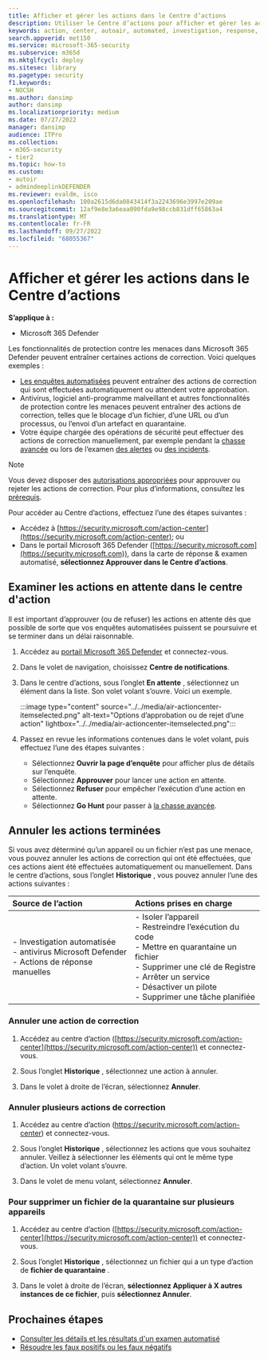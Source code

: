 ```yaml
---
title: Afficher et gérer les actions dans le Centre d’actions
description: Utiliser le Centre d’actions pour afficher et gérer les actions de correction
keywords: action, center, autoair, automated, investigation, response, remediation
search.appverid: met150
ms.service: microsoft-365-security
ms.subservice: m365d
ms.mktglfcycl: deploy
ms.sitesec: library
ms.pagetype: security
f1.keywords:
- NOCSH
ms.author: dansimp
author: dansimp
ms.localizationpriority: medium
ms.date: 07/27/2022
manager: dansimp
audience: ITPro
ms.collection:
- m365-security
- tier2
ms.topic: how-to
ms.custom:
- autoir
- admindeeplinkDEFENDER
ms.reviewer: evaldm, isco
ms.openlocfilehash: 100a2615d6da0843414f3a2243696e3997e209ae
ms.sourcegitcommit: 12af9e8e3a6eaa090fda9e98ccb831dff65863a4
ms.translationtype: MT
ms.contentlocale: fr-FR
ms.lasthandoff: 09/27/2022
ms.locfileid: "68055367"
---
```

# <a name="view-and-manage-actions-in-the-action-center"></a>Afficher et gérer les actions dans le Centre d’actions

**S’applique à :**
- Microsoft 365 Defender

Les fonctionnalités de protection contre les menaces dans Microsoft 365 Defender peuvent entraîner certaines actions de correction. Voici quelques exemples :

- [Les enquêtes automatisées](m365d-autoir.md) peuvent entraîner des actions de correction qui sont effectuées automatiquement ou attendent votre approbation.
- Antivirus, logiciel anti-programme malveillant et autres fonctionnalités de protection contre les menaces peuvent entraîner des actions de correction, telles que le blocage d’un fichier, d’une URL ou d’un processus, ou l’envoi d’un artefact en quarantaine.
- Votre équipe chargée des opérations de sécurité peut effectuer des actions de correction manuellement, par exemple pendant la [chasse avancée](advanced-hunting-overview.md) ou lors de l’examen [des alertes](investigate-alerts.md) ou [des incidents](investigate-incidents.md).

> [!NOTE]
> Vous devez disposer des [autorisations appropriées](m365d-action-center.md#required-permissions-for-action-center-tasks) pour approuver ou rejeter les actions de correction. Pour plus d’informations, consultez les [prérequis](m365d-configure-auto-investigation-response.md#prerequisites-for-automated-investigation-and-response-in-microsoft-365-defender).

Pour accéder au Centre d’actions, effectuez l’une des étapes suivantes :

- Accédez à [https://security.microsoft.com/action-center](https://security.microsoft.com/action-center); ou
- Dans le portail Microsoft 365 Defender ([https://security.microsoft.com](https://security.microsoft.com)), dans la carte de réponse & examen automatisé, **sélectionnez Approuver dans le Centre d’actions**.

## <a name="review-pending-actions-in-the-action-center"></a>Examiner les actions en attente dans le centre d'action

Il est important d’approuver (ou de refuser) les actions en attente dès que possible de sorte que vos enquêtes automatisées puissent se poursuivre et se terminer dans un délai raisonnable. 

1. Accédez au <a href="https://go.microsoft.com/fwlink/p/?linkid=2077139" target="_blank">portail Microsoft 365 Defender</a> et connectez-vous. 

2. Dans le volet de navigation, choisissez **Centre de notifications**. 

3. Dans le centre d’actions, sous l’onglet **En attente** , sélectionnez un élément dans la liste. Son volet volant s’ouvre. Voici un exemple.

   :::image type="content" source="../../media/air-actioncenter-itemselected.png" alt-text="Options d’approbation ou de rejet d’une action" lightbox="../../media/air-actioncenter-itemselected.png":::

4. Passez en revue les informations contenues dans le volet volant, puis effectuez l’une des étapes suivantes :
   - Sélectionnez **Ouvrir la page d’enquête** pour afficher plus de détails sur l’enquête.
   - Sélectionnez **Approuver** pour lancer une action en attente.
   - Sélectionnez **Refuser** pour empêcher l’exécution d’une action en attente.
   - Sélectionnez **Go Hunt** pour passer à [la chasse avancée](advanced-hunting-overview.md). 

## <a name="undo-completed-actions"></a>Annuler les actions terminées

Si vous avez déterminé qu’un appareil ou un fichier n’est pas une menace, vous pouvez annuler les actions de correction qui ont été effectuées, que ces actions aient été effectuées automatiquement ou manuellement. Dans le centre d’actions, sous l’onglet **Historique** , vous pouvez annuler l’une des actions suivantes :  

| Source de l’action | Actions prises en charge |
|:---|:---|
| - Investigation automatisée <br/>- antivirus Microsoft Defender <br/>- Actions de réponse manuelles | - Isoler l’appareil <br/>- Restreindre l’exécution du code <br/>- Mettre en quarantaine un fichier <br/>- Supprimer une clé de Registre <br/>- Arrêter un service <br/>- Désactiver un pilote <br/>- Supprimer une tâche planifiée |

### <a name="undo-one-remediation-action"></a>Annuler une action de correction

1. Accédez au centre d’action ([https://security.microsoft.com/action-center](https://security.microsoft.com/action-center)) et connectez-vous.

2. Sous l’onglet **Historique** , sélectionnez une action à annuler.

3. Dans le volet à droite de l’écran, sélectionnez **Annuler**.

### <a name="undo-multiple-remediation-actions"></a>Annuler plusieurs actions de correction

1. Accédez au centre d’action (https://security.microsoft.com/action-center) et connectez-vous.

2. Sous l’onglet **Historique** , sélectionnez les actions que vous souhaitez annuler. Veillez à sélectionner les éléments qui ont le même type d’action. Un volet volant s’ouvre.

3. Dans le volet de menu volant, sélectionnez **Annuler**.

### <a name="to-remove-a-file-from-quarantine-across-multiple-devices"></a>Pour supprimer un fichier de la quarantaine sur plusieurs appareils 

1. Accédez au centre d’action ([https://security.microsoft.com/action-center](https://security.microsoft.com/action-center)) et connectez-vous.

2. Sous l’onglet **Historique** , sélectionnez un fichier qui a un type d’action de **fichier de quarantaine** .

3. Dans le volet à droite de l’écran, **sélectionnez Appliquer à X autres instances de ce fichier**, puis **sélectionnez Annuler**.

## <a name="next-steps"></a>Prochaines étapes

- [Consulter les détails et les résultats d'un examen automatisé](m365d-autoir-results.md)
- [Résoudre les faux positifs ou les faux négatifs](m365d-autoir-report-false-positives-negatives.md)

